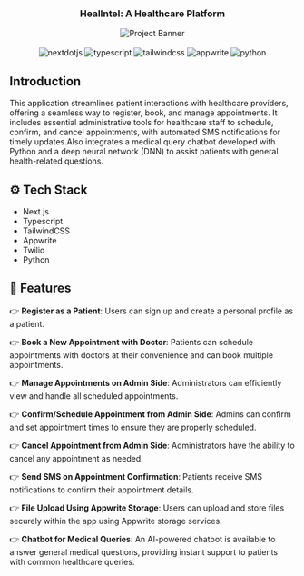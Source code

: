 <div align="center">
  
  <h3><a align="center">HealIntel: A Healthcare Platform</a></h3>
    <a >
      <img src="https://github.com/user-attachments/assets/ea61c50e-c1da-4baf-a6e1-7ac23a5a10d7" alt="Project Banner">
      



  
  <br />
  <br/>

  <div>
    <img src="https://img.shields.io/badge/-Next_JS-black?style=for-the-badge&logoColor=white&logo=nextdotjs&color=000000" alt="nextdotjs" />
    <img src="https://img.shields.io/badge/-TypeScript-black?style=for-the-badge&logoColor=white&logo=typescript&color=3178C6" alt="typescript" />
    <img src="https://img.shields.io/badge/-Tailwind_CSS-black?style=for-the-badge&logoColor=white&logo=tailwindcss&color=06B6D4" alt="tailwindcss" />
    <img src="https://img.shields.io/badge/-Appwrite-black?style=for-the-badge&logoColor=white&logo=appwrite&color=FD366E" alt="appwrite" />
    <img src="https://img.shields.io/badge/-Python-black?style=for-the-badge&logoColor=white&logo=python&color=3E7AAA" alt="python" />
  </div>

  

   
</div>


## <a name="introduction">Introduction</a>

This application streamlines patient interactions with healthcare providers, offering a seamless way to register, book, and manage appointments. It includes essential administrative tools for healthcare staff to schedule, confirm, and cancel appointments, with automated SMS notifications for timely updates.Also integrates a medical query chatbot developed with Python and a deep neural network (DNN) to assist patients with general health-related questions.




## <a name="tech-stack">⚙️ Tech Stack</a>

- Next.js
- Typescript
- TailwindCSS
- Appwrite
- Twilio
- Python

## <a name="features">🔋 Features</a>

👉 **Register as a Patient**: Users can sign up and create a personal profile as a patient.

👉 **Book a New Appointment with Doctor**: Patients can schedule appointments with doctors at their convenience and can book multiple appointments.

👉 **Manage Appointments on Admin Side**: Administrators can efficiently view and handle all scheduled appointments.

👉 **Confirm/Schedule Appointment from Admin Side**: Admins can confirm and set appointment times to ensure they are properly scheduled.

👉 **Cancel Appointment from Admin Side**: Administrators have the ability to cancel any appointment as needed.

👉 **Send SMS on Appointment Confirmation**: Patients receive SMS notifications to confirm their appointment details.

👉 **File Upload Using Appwrite Storage**: Users can upload and store files securely within the app using Appwrite storage services.

👉 **Chatbot for Medical Queries**: An AI-powered chatbot is available to answer general medical questions, providing instant support to       patients with common healthcare queries.


